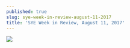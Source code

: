 ```yaml
---
published: true
slug: sye-week-in-review-august-11-2017
title: 'SYE Week in Review, August 11, 2017'
---
```

![]({{site.baseurl}}/media/prose-images/SYE%20Weekly%20Review%2C%20August%2011.jpeg)
